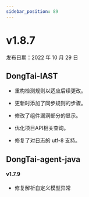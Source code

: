 ```yaml
---
sidebar_position: 89
---
```


# v1.8.7

发布日期：2022 年 10 月 29 日


## **DongTai-IAST**

* 重构检测规则以适应后续更改。

* 更新时添加了同步规则的步骤。

* 修改了组件漏洞部分的显示。

* 优化项目API相关查询。

* 修复了对日志的 utf-8 支持。


## **DongTai-agent-java**

#### v1.7.9

* 修复解析自定义模型异常

